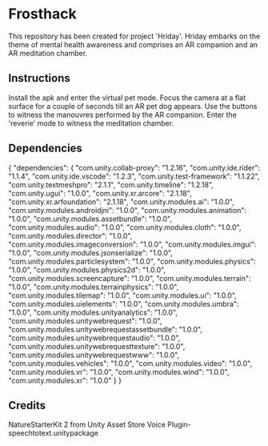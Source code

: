 # Frosthack
This repository has been created for project 'Hriday'. Hriday embarks on the theme of mental health awareness and comprises an AR companion and an AR meditation chamber.
## Instructions
Install the apk and enter the virtual pet mode.
Focus the camera at a flat surface for a couple of seconds till an AR pet dog appears.
Use the buttons to witness the manouvres performed by the AR companion.
Enter the 'reverie' mode to witness the meditation chamber.

## Dependencies
{
  "dependencies": {
    "com.unity.collab-proxy": "1.2.16",
    "com.unity.ide.rider": "1.1.4",
    "com.unity.ide.vscode": "1.2.3",
    "com.unity.test-framework": "1.1.22",
    "com.unity.textmeshpro": "2.1.1",
    "com.unity.timeline": "1.2.18",
    "com.unity.ugui": "1.0.0",
    "com.unity.xr.arcore": "2.1.18",
    "com.unity.xr.arfoundation": "2.1.18",
    "com.unity.modules.ai": "1.0.0",
    "com.unity.modules.androidjni": "1.0.0",
    "com.unity.modules.animation": "1.0.0",
    "com.unity.modules.assetbundle": "1.0.0",
    "com.unity.modules.audio": "1.0.0",
    "com.unity.modules.cloth": "1.0.0",
    "com.unity.modules.director": "1.0.0",
    "com.unity.modules.imageconversion": "1.0.0",
    "com.unity.modules.imgui": "1.0.0",
    "com.unity.modules.jsonserialize": "1.0.0",
    "com.unity.modules.particlesystem": "1.0.0",
    "com.unity.modules.physics": "1.0.0",
    "com.unity.modules.physics2d": "1.0.0",
    "com.unity.modules.screencapture": "1.0.0",
    "com.unity.modules.terrain": "1.0.0",
    "com.unity.modules.terrainphysics": "1.0.0",
    "com.unity.modules.tilemap": "1.0.0",
    "com.unity.modules.ui": "1.0.0",
    "com.unity.modules.uielements": "1.0.0",
    "com.unity.modules.umbra": "1.0.0",
    "com.unity.modules.unityanalytics": "1.0.0",
    "com.unity.modules.unitywebrequest": "1.0.0",
    "com.unity.modules.unitywebrequestassetbundle": "1.0.0",
    "com.unity.modules.unitywebrequestaudio": "1.0.0",
    "com.unity.modules.unitywebrequesttexture": "1.0.0",
    "com.unity.modules.unitywebrequestwww": "1.0.0",
    "com.unity.modules.vehicles": "1.0.0",
    "com.unity.modules.video": "1.0.0",
    "com.unity.modules.vr": "1.0.0",
    "com.unity.modules.wind": "1.0.0",
    "com.unity.modules.xr": "1.0.0"
  }
}

## Credits
NatureStarterKit 2 from Unity Asset Store
Voice Plugin- speechtotext.unitypackage

